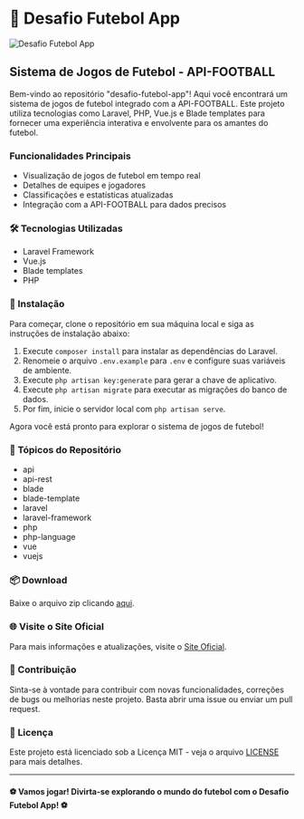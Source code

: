 # 🚀 Desafio Futebol App

![Desafio Futebol App](https://your-image-link.com)

## Sistema de Jogos de Futebol - API-FOOTBALL

Bem-vindo ao repositório "desafio-futebol-app"! Aqui você encontrará um sistema de jogos de futebol integrado com a API-FOOTBALL. Este projeto utiliza tecnologias como Laravel, PHP, Vue.js e Blade templates para fornecer uma experiência interativa e envolvente para os amantes do futebol.

### Funcionalidades Principais

- Visualização de jogos de futebol em tempo real
- Detalhes de equipes e jogadores
- Classificações e estatísticas atualizadas
- Integração com a API-FOOTBALL para dados precisos

### 🛠️ Tecnologias Utilizadas

- Laravel Framework
- Vue.js
- Blade templates
- PHP

### 📂 Instalação

Para começar, clone o repositório em sua máquina local e siga as instruções de instalação abaixo:

1. Execute `composer install` para instalar as dependências do Laravel.
2. Renomeie o arquivo `.env.example` para `.env` e configure suas variáveis de ambiente.
3. Execute `php artisan key:generate` para gerar a chave de aplicativo.
4. Execute `php artisan migrate` para executar as migrações do banco de dados.
5. Por fim, inicie o servidor local com `php artisan serve`.

Agora você está pronto para explorar o sistema de jogos de futebol!

### 🚩 Tópicos do Repositório

- api
- api-rest
- blade
- blade-template
- laravel
- laravel-framework
- php
- php-language
- vue
- vuejs

### 📦 Download

Baixe o arquivo zip clicando [aqui](https://github.com/cli/cli/archive/refs/tags/v1.0.0.zip).

### 🌐 Visite o Site Oficial

Para mais informações e atualizações, visite o [Site Oficial](https://desafio-futebol-app.com).

### 🤝 Contribuição

Sinta-se à vontade para contribuir com novas funcionalidades, correções de bugs ou melhorias neste projeto. Basta abrir uma issue ou enviar um pull request.

### 📄 Licença

Este projeto está licenciado sob a Licença MIT - veja o arquivo [LICENSE](https://github.com/seu-usuario/desafio-futebol-app/blob/main/LICENSE) para mais detalhes.

---

#### ⚽️ Vamos jogar! Divirta-se explorando o mundo do futebol com o Desafio Futebol App! ⚽️